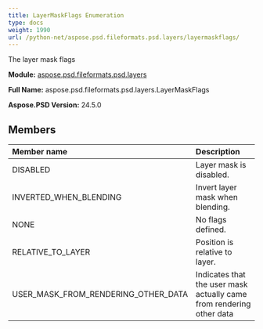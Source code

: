 ```yaml
---
title: LayerMaskFlags Enumeration
type: docs
weight: 1990
url: /python-net/aspose.psd.fileformats.psd.layers/layermaskflags/
---
```


The layer mask flags

**Module:** [aspose.psd.fileformats.psd.layers](/psd/python-net/aspose.psd.fileformats.psd.layers/)

**Full Name:** aspose.psd.fileformats.psd.layers.LayerMaskFlags

**Aspose.PSD Version:** 24.5.0

## **Members**
| **Member name** | **Description** |
| :- | :- |
| DISABLED | Layer mask is disabled. |
| INVERTED_WHEN_BLENDING | Invert layer mask when blending. |
| NONE | No flags defined. |
| RELATIVE_TO_LAYER | Position is relative to layer. |
| USER_MASK_FROM_RENDERING_OTHER_DATA | Indicates that the user mask actually came from rendering other data |

